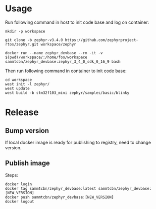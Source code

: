 # Usage

Run following command in host to init code base and log on container:
```
mkdir -p workspace

git clone -b zephyr-v3.4.0 https://github.com/zephyrproject-rtos/zephyr.git workspace/zephyr

docker run --name zephyr_devbase --rm -it -v $(pwd)/workspace/:/home/foo/workspace sammtcbn/zephyr_devbase:zephyr_3_4_0_sdk_0_16_9 bash
```

Then run following command in container to init code base:
```
cd workspace
west init -l zephyr/
west update
west build -b stm32f103_mini zephyr/samples/basic/blinky
```


# Release

## Bump version

If local docker image is ready for publishing to registry, need to change version.

## Publish image

Steps:
```
docker login
docker tag sammtcbn/zephyr_devbase:latest sammtcbn/zephyr_devbase:[NEW_VERSION]
docker push sammtcbn/zephyr_devbase:[NEW_VERSION]
docker logout
```

